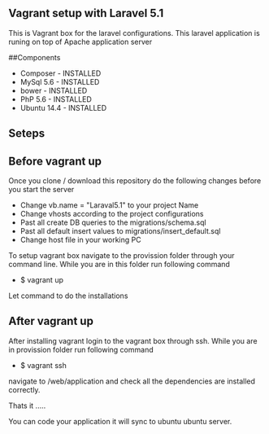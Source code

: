 ## Vagrant setup with Laravel 5.1
This is Vagrant box for the laravel configurations. This laravel application is runing on top of Apache application server

##Components 
* Composer - INSTALLED
* MySql 5.6  - INSTALLED
* bower - INSTALLED
* PhP 5.6 - INSTALLED
* Ubuntu 14.4 - INSTALLED




## Seteps

Before vagrant up
------------------
Once you clone / download  this repository do the following changes before you start the server
* Change vb.name = "Laraval5.1" to your project Name
* Change vhosts according to the project configurations
* Past all create DB queries to the migrations/schema.sql
* Past all default insert values to migrations/insert_default.sql
* Change host file in your working PC

To setup vagrant box navigate to the provission folder through your command line. While you are in this folder run following command
* $ vagrant up

Let command to do the installations

After vagrant up
----------------
After installing vagrant login to the vagrant box through ssh. While you are in provission folder run following command

* $ vagrant ssh


navigate to /web/application and check all the dependencies are installed correctly.

Thats it .....

You can code your application it will sync to ubuntu ubuntu server.


